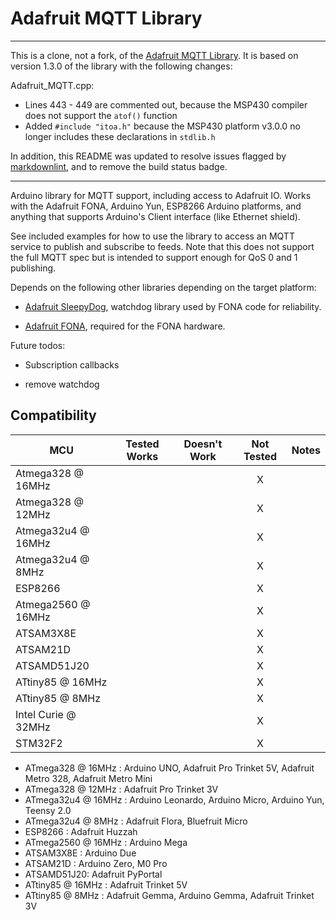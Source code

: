 # Adafruit MQTT Library

---

This is a clone, not a fork, of the [Adafruit MQTT Library][MQTT]. It is based on version 1.3.0 of the library with the following changes:

Adafruit_MQTT.cpp:

- Lines 443 - 449 are commented out, because the MSP430 compiler does not support the `atof()` function
- Added `#include "itoa.h"` because the MSP430 platform v3.0.0 no longer includes these declarations in `stdlib.h`

In addition, this README was updated to resolve issues flagged by [markdownlint][Lint], and to remove the build status badge.

[MQTT]: https://github.com/adafruit/Adafruit_MQTT_Library
[Lint]: https://marketplace.visualstudio.com/items?itemName=DavidAnson.vscode-markdownlint

---

Arduino library for MQTT support, including access to Adafruit IO.  Works with
the Adafruit FONA, Arduino Yun, ESP8266 Arduino platforms, and anything that supports
Arduino's Client interface (like Ethernet shield).

See included examples for how to use the library to access an MQTT service to
publish and subscribe to feeds.  Note that this does not support the full MQTT
spec but is intended to support enough for QoS 0 and 1 publishing.

Depends on the following other libraries depending on the target platform:

- [Adafruit SleepyDog](https://github.com/adafruit/Adafruit_SleepyDog), watchdog
   library used by FONA code for reliability.

- [Adafruit FONA](https://github.com/adafruit/Adafruit_FONA_Library), required for
   the FONA hardware.

Future todos:

- Subscription callbacks

- remove watchdog

<!-- START COMPATIBILITY TABLE -->

## Compatibility

|MCU                 | Tested Works | Doesn't Work | Not Tested  | Notes |
|------------------- | :----------: | :----------: | :---------: | ----- |
|Atmega328 @ 16MHz   |              |              |     X       |       |
|Atmega328 @ 12MHz   |              |              |     X       |       |
|Atmega32u4 @ 16MHz  |              |              |     X       |       |
|Atmega32u4 @ 8MHz   |              |              |     X       |       |
|ESP8266             |              |              |     X       |       |
|Atmega2560 @ 16MHz  |              |              |     X       |       |
|ATSAM3X8E           |              |              |     X       |       |
|ATSAM21D            |              |              |     X       |       |
|ATSAMD51J20         |              |              |     X       |       |
|ATtiny85 @ 16MHz    |              |              |     X       |       |
|ATtiny85 @ 8MHz     |              |              |     X       |       |
|Intel Curie @ 32MHz |              |              |     X       |       |
|STM32F2             |              |              |     X       |       |

- ATmega328 @ 16MHz : Arduino UNO, Adafruit Pro Trinket 5V, Adafruit Metro 328, Adafruit Metro Mini
- ATmega328 @ 12MHz : Adafruit Pro Trinket 3V
- ATmega32u4 @ 16MHz : Arduino Leonardo, Arduino Micro, Arduino Yun, Teensy 2.0
- ATmega32u4 @ 8MHz : Adafruit Flora, Bluefruit Micro
- ESP8266 : Adafruit Huzzah
- ATmega2560 @ 16MHz : Arduino Mega
- ATSAM3X8E : Arduino Due
- ATSAM21D : Arduino Zero, M0 Pro
- ATSAMD51J20: Adafruit PyPortal
- ATtiny85 @ 16MHz : Adafruit Trinket 5V
- ATtiny85 @ 8MHz : Adafruit Gemma, Arduino Gemma, Adafruit Trinket 3V

<!-- END COMPATIBILITY TABLE -->
